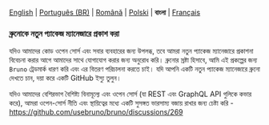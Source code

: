 [English](/publishing.md) | [Português (BR)](docs/publishing/publishing_pt_br.md) | [Română](docs/publishing/publishing_ro.md) | [Polski](docs/publishing/publishing_pl.md) | **বাংলা** | [Français](docs/publishing/publishing_fr.md)

### ব্রুনোকে নতুন প্যাকেজ ম্যানেজারে প্রকাশ করা

যদিও আমাদের কোড ওপেন সোর্স এবং সবার ব্যবহারের জন্য উপলব্ধ, তবে আমরা নতুন প্যাকেজ ম্যানেজারে প্রকাশনা বিবেচনা করার আগে আমাদের সাথে যোগাযোগ করার জন্য অনুরোধ করি। ব্রুনোর স্রষ্টা হিসাবে, আমি এই প্রকল্পের জন্য `Bruno` ট্রেডমার্ক ধারণ করি এবং এর বিতরণ পরিচালনা করতে চাই। যদি আপনি একটি নতুন প্যাকেজ ম্যানেজারে ব্রুনো দেখতে চান, দয়া করে একটি GitHub ইস্যু তুলুন।

যদিও আমাদের বেশিরভাগ বৈশিষ্ট্য বিনামূল্যে এবং ওপেন সোর্স (যা REST এবং GraphQL API গুলিকে কভার করে), আমরা ওপেন-সোর্স নীতি এবং স্থায়িত্বের মধ্যে একটি সুসঙ্গত ভারসাম্য বজায় রাখার জন্য চেষ্টা করি - https://github.com/usebruno/bruno/discussions/269
